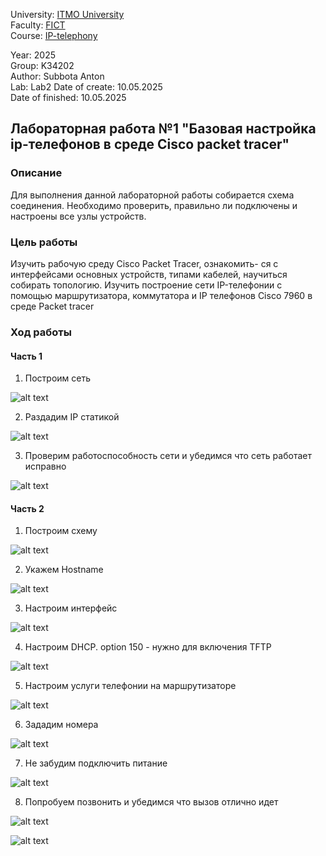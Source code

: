 University: [ITMO University](https://itmo.ru/ru/)  
Faculty: [FICT](https://fict.itmo.ru)  
Course: [IP-telephony](https://github.com/itmo-ict-faculty/ip-telephony)

Year: 2025  
Group: K34202  
Author: Subbota Anton  
Lab: Lab2 
Date of create: 10.05.2025  
Date of finished: 10.05.2025 

## Лабораторная работа №1 "Базовая настройка ip-телефонов в среде Сisco packet tracer"

### Описание
Для выполнения данной лабораторной работы собирается схема соединения. Необходимо проверить, правильно ли подключены и настроены все узлы устройств.

### Цель работы
Изучить рабочую среду Cisco Packet Tracer, ознакомить- ся с интерфейсами основных устройств, типами кабелей, научиться собирать топологию. Изучить построение сети IP-телефонии с помощью маршрутизатора, коммутатора и IP телефонов Cisco 7960 в среде Packet tracer


### Ход работы 

#### Часть 1

1. Построим сеть

![alt text](image.png)

2. Раздадим IP статикой

![alt text](image-1.png)

3. Проверим работоспособность сети и убедимся что сеть работает исправно

![alt text](image-2.png)

#### Часть 2

1. Построим схему 

![alt text](image-3.png)

2. Укажем Hostname

![alt text](image-4.png)

3. Настроим интерфейс 

![alt text](image-5.png)

4. Настроим DHCP. option 150 - нужно для включения TFTP

![alt text](image-7.png)

5. Настроим услуги телефонии на маршрутизаторе

![alt text](image-8.png)

6. Зададим номера 

![alt text](image-9.png)

7. Не забудим подключить питание

![alt text](image-10.png)

8. Попробуем позвонить и убедимся что вызов отлично идет

![alt text](image-11.png)

![alt text](image-12.png)
